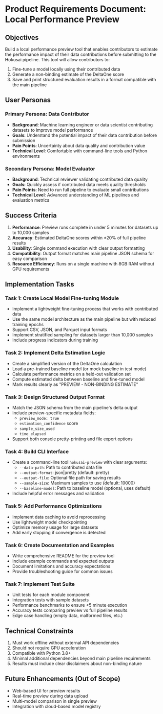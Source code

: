 # Product Requirements Document: Local Performance Preview

## Objectives

Build a local performance preview tool that enables contributors to estimate the performance impact of their data contributions before submitting to the Hokusai pipeline. This tool will allow contributors to:

1. Fine-tune a model locally using their contributed data
2. Generate a non-binding estimate of the DeltaOne score
3. Save and print structured evaluation results in a format compatible with the main pipeline

## User Personas

### Primary Persona: Data Contributor
- **Background**: Machine learning engineer or data scientist contributing datasets to improve model performance
- **Goals**: Understand the potential impact of their data contribution before submission
- **Pain Points**: Uncertainty about data quality and contribution value
- **Technical Level**: Comfortable with command-line tools and Python environments

### Secondary Persona: Model Evaluator
- **Background**: Technical reviewer validating contributed data quality
- **Goals**: Quickly assess if contributed data meets quality thresholds
- **Pain Points**: Need to run full pipeline to evaluate small contributions
- **Technical Level**: Advanced understanding of ML pipelines and evaluation metrics

## Success Criteria

1. **Performance**: Preview runs complete in under 5 minutes for datasets up to 10,000 samples
2. **Accuracy**: Estimated DeltaOne scores within ±20% of full pipeline results
3. **Usability**: Single command execution with clear output formatting
4. **Compatibility**: Output format matches main pipeline JSON schema for easy comparison
5. **Resource Efficiency**: Runs on a single machine with 8GB RAM without GPU requirements

## Implementation Tasks

### Task 1: Create Local Model Fine-tuning Module
- Implement a lightweight fine-tuning process that works with contributed data
- Use the same model architecture as the main pipeline but with reduced training epochs
- Support CSV, JSON, and Parquet input formats
- Implement stratified sampling for datasets larger than 10,000 samples
- Include progress indicators during training

### Task 2: Implement Delta Estimation Logic
- Create a simplified version of the DeltaOne calculation
- Load a pre-trained baseline model (or mock baseline in test mode)
- Calculate performance metrics on a held-out validation set
- Compute estimated delta between baseline and fine-tuned model
- Mark results clearly as "PREVIEW - NON-BINDING ESTIMATE"

### Task 3: Design Structured Output Format
- Match the JSON schema from the main pipeline's delta output
- Include preview-specific metadata fields:
  - `preview_mode: true`
  - `estimation_confidence` score
  - `sample_size_used`
  - `time_elapsed`
- Support both console pretty-printing and file export options

### Task 4: Build CLI Interface
- Create a command-line tool `hokusai-preview` with clear arguments:
  - `--data-path`: Path to contributed data file
  - `--output-format`: json|pretty (default: pretty)
  - `--output-file`: Optional file path for saving results
  - `--sample-size`: Maximum samples to use (default: 10000)
  - `--baseline-model`: Path to baseline model (optional, uses default)
- Include helpful error messages and validation

### Task 5: Add Performance Optimizations
- Implement data caching to avoid reprocessing
- Use lightweight model checkpointing
- Optimize memory usage for large datasets
- Add early stopping if convergence is detected

### Task 6: Create Documentation and Examples
- Write comprehensive README for the preview tool
- Include example commands and expected outputs
- Document limitations and accuracy expectations
- Provide troubleshooting guide for common issues

### Task 7: Implement Test Suite
- Unit tests for each module component
- Integration tests with sample datasets
- Performance benchmarks to ensure <5 minute execution
- Accuracy tests comparing preview vs full pipeline results
- Edge case handling (empty data, malformed files, etc.)

## Technical Constraints

1. Must work offline without external API dependencies
2. Should not require GPU acceleration
3. Compatible with Python 3.8+
4. Minimal additional dependencies beyond main pipeline requirements
5. Results must include clear disclaimers about non-binding nature

## Future Enhancements (Out of Scope)

- Web-based UI for preview results
- Real-time preview during data upload
- Multi-model comparison in single preview
- Integration with cloud-based model registry